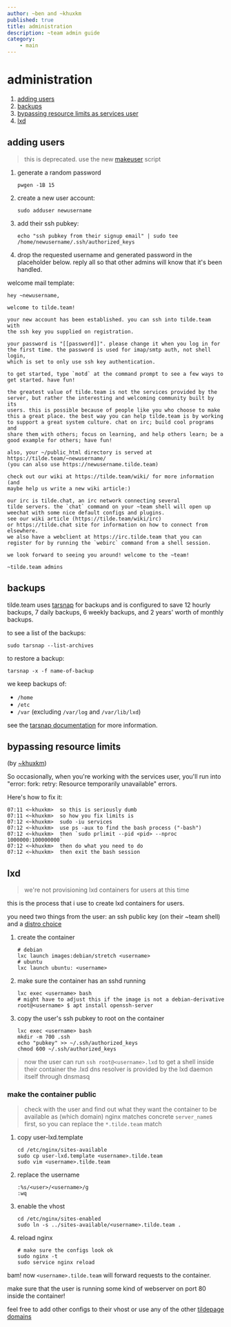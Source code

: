 ```yaml
---
author: ~ben and ~khuxkm
published: true
title: administration
description: ~team admin guide
category:
    - main
---
```


# administration
 1. [adding users](#adding-users)
 2. [backups](#backups)
 3. [bypassing resource limits as services user](#bypassing-resource-limits)
 4. [lxd](#lxd)

## adding users

> this is deprecated. use the new [makeuser](https://tildegit.org/team/makeuser/src/branch/bash-edition) script

1. generate a random password
    ```
    pwgen -1B 15
    ```

1. create a new user account:
    ```
    sudo adduser newusername
    ```

1. add their ssh pubkey:

    ```
    echo "ssh pubkey from their signup email" | sudo tee /home/newusername/.ssh/authorized_keys
    ```

1. drop the requested username and generated password in the placeholder below. reply all so that other admins will know that it's been handled.

welcome mail template:

    hey ~newusername,

    welcome to tilde.team!

    your new account has been established. you can ssh into tilde.team with
    the ssh key you supplied on registration.

    your password is "[[password]]". please change it when you log in for
    the first time. the password is used for imap/smtp auth, not shell login,
    which is set to only use ssh key authentication.

    to get started, type `motd` at the command prompt to see a few ways to
    get started. have fun!

    the greatest value of tilde.team is not the services provided by the
    server, but rather the interesting and welcoming community built by its
    users. this is possible because of people like you who choose to make
    this a great place. the best way you can help tilde.team is by working
    to support a great system culture. chat on irc; build cool programs and
    share them with others; focus on learning, and help others learn; be a
    good example for others; have fun!

    also, your ~/public_html directory is served at
    https://tilde.team/~newusername/
    (you can also use https://newusername.tilde.team)

    check out our wiki at https://tilde.team/wiki/ for more information (and
    maybe help us write a new wiki article:)

    our irc is tilde.chat, an irc network connecting several
    tilde servers. the `chat` command on your ~team shell will open up
    weechat with some nice default configs and plugins.
    see our wiki article (https://tilde.team/wiki/irc)
    or https://tilde.chat site for information on how to connect from elsewhere.
    we also have a webclient at https://irc.tilde.team that you can
    register for by running the `webirc` command from a shell session.

    we look forward to seeing you around! welcome to the ~team!

    ~tilde.team admins



## backups

tilde.team uses [tarsnap](https://tarsnap.com) for backups and is configured to save 12 hourly backups, 7 daily backups, 6 weekly backups, and 2 years' worth of monthly backups.

to see a list of the backups:

```
sudo tarsnap --list-archives
```

to restore a backup:

```
tarsnap -x -f name-of-backup
```

we keep backups of:
* `/home`
* `/etc`
* `/var` (excluding `/var/log` and `/var/lib/lxd`)

see the [tarsnap documentation](https://www.tarsnap.com/usage.html) for more information.

## bypassing resource limits

(by [~khuxkm](https://khuxkm.tilde.team/))

So occasionally, when you're working with the services user, you'll run into "error: fork: retry: Resource temporarily unavailable" errors.

Here's how to fix it:

    07:11 <~khuxkm>  so this is seriously dumb
    07:11 <~khuxkm>  so how you fix limits is
    07:12 <~khuxkm>  sudo -iu services
    07:12 <~khuxkm>  use ps -aux to find the bash process ("-bash")
    07:12 <~khuxkm>  then `sudo prlimit --pid <pid> --nproc 1000000:100000000`
    07:12 <~khuxkm>  then do what you need to do
    07:12 <~khuxkm>  then exit the bash session


## lxd

> we're not provisioning lxd containers for users at this time

this is the process that i use to create lxd containers for users.

you need two things from the user: an ssh public key (on their ~team shell) and a [distro choice](https://us.images.linuxcontainers.org/)


1. create the container
    ```
    # debian
    lxc launch images:debian/stretch <username>
    # ubuntu
    lxc launch ubuntu: <username>
    ```

1. make sure the container has an sshd running
    ```
    lxc exec <username> bash
    # might have to adjust this if the image is not a debian-derivative
    root@<username> $ apt install openssh-server
    ```

1. copy the user's ssh pubkey to root on the container
    ```
    lxc exec <username> bash
    mkdir -m 700 .ssh
    echo "pubkey" >> ~/.ssh/authorized_keys
    chmod 600 ~/.ssh/authorized_keys
    ```

> now the user can run `ssh root@<username>.lxd` to get a shell inside their container
> the .lxd dns resolver is provided by the lxd daemon itself through dnsmasq

### make the container public

> check with the user and find out what they want the container to be available as (which domain)
> nginx matches concrete `server_name`s first, so you can replace the `*.tilde.team` match

1. copy user-lxd.template
    ```
    cd /etc/nginx/sites-available
    sudo cp user-lxd.template <username>.tilde.team
    sudo vim <username>.tilde.team
    ```

1. replace the username
    ```
    :%s/<user>/<username>/g
    :wq
    ```

1. enable the vhost
    ```
    cd /etc/nginx/sites-enabled
    sudo ln -s ../sites-available/<username>.tilde.team .
    ```

1. reload nginx
    ```
    # make sure the configs look ok
    sudo nginx -t
    sudo service nginx reload
    ```

bam! now `<username>.tilde.team` will forward requests to the container.

make sure that the user is running some kind of webserver on port 80 inside the container!

feel free to add other configs to their vhost or use any of the other [tildepage domains](tildepages)
